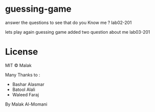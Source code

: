 # guessing-game 
answer the questions to see that do you Know me ?
lab02-201

lets play again guessing game 
added two question about me 
lab03-201

# License
MIT © Malak

Many Thanks to :
- Bashar Alasmar 
- Batool Alali
- Waleed Faraj

By Malak Al-Momani

